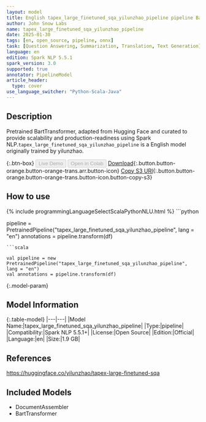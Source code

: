```yaml
---
layout: model
title: English tapex_large_finetuned_sqa_yilunzhao_pipeline pipeline BartTransformer from yilunzhao
author: John Snow Labs
name: tapex_large_finetuned_sqa_yilunzhao_pipeline
date: 2025-01-30
tags: [en, open_source, pipeline, onnx]
task: [Question Answering, Summarization, Translation, Text Generation]
language: en
edition: Spark NLP 5.5.1
spark_version: 3.0
supported: true
annotator: PipelineModel
article_header:
  type: cover
use_language_switcher: "Python-Scala-Java"
---
```


## Description

Pretrained BartTransformer, adapted from Hugging Face and curated to provide scalability and production-readiness using Spark NLP.`tapex_large_finetuned_sqa_yilunzhao_pipeline` is a English model originally trained by yilunzhao.

{:.btn-box}
<button class="button button-orange" disabled>Live Demo</button>
<button class="button button-orange" disabled>Open in Colab</button>
[Download](https://s3.amazonaws.com/auxdata.johnsnowlabs.com/public/models/tapex_large_finetuned_sqa_yilunzhao_pipeline_en_5.5.1_3.0_1738265647525.zip){:.button.button-orange.button-orange-trans.arr.button-icon}
[Copy S3 URI](s3://auxdata.johnsnowlabs.com/public/models/tapex_large_finetuned_sqa_yilunzhao_pipeline_en_5.5.1_3.0_1738265647525.zip){:.button.button-orange.button-orange-trans.button-icon.button-copy-s3}

## How to use



<div class="tabs-box" markdown="1">
{% include programmingLanguageSelectScalaPythonNLU.html %}
```python

pipeline = PretrainedPipeline("tapex_large_finetuned_sqa_yilunzhao_pipeline", lang = "en")
annotations =  pipeline.transform(df)   

```
```scala

val pipeline = new PretrainedPipeline("tapex_large_finetuned_sqa_yilunzhao_pipeline", lang = "en")
val annotations = pipeline.transform(df)

```
</div>

{:.model-param}
## Model Information

{:.table-model}
|---|---|
|Model Name:|tapex_large_finetuned_sqa_yilunzhao_pipeline|
|Type:|pipeline|
|Compatibility:|Spark NLP 5.5.1+|
|License:|Open Source|
|Edition:|Official|
|Language:|en|
|Size:|1.9 GB|

## References

https://huggingface.co/yilunzhao/tapex-large-finetuned-sqa

## Included Models

- DocumentAssembler
- BartTransformer